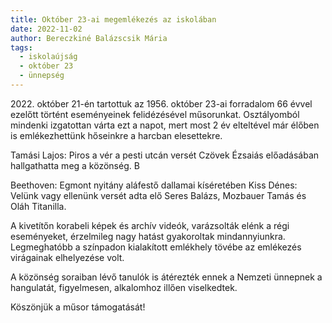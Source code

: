 ```yaml
---
title: Október 23-ai megemlékezés az iskolában
date: 2022-11-02
author: Bereczkiné Balázscsik Mária
tags:
  - iskolaújság
  - október 23
  - ünnepség
---
```


2022\. október 21-én tartottuk az 1956. október 23-ai forradalom 66 évvel ezelőtt történt eseményeinek felidézésével műsorunkat. Osztályomból mindenki izgatottan várta ezt a napot, mert most 2 év elteltével már élőben is emlékezhettünk hőseinkre a harcban elesettekre. 

Tamási Lajos: Piros a vér a pesti utcán versét Czövek Ézsaiás előadásában hallgathatta meg a közönség. B

Beethoven: Egmont nyitány aláfestő dallamai kíséretében Kiss Dénes: Velünk vagy ellenünk versét adta elő Seres Balázs, Mozbauer Tamás és Oláh Titanilla.

A kivetítőn korabeli képek és archív videók, varázsolták elénk a régi eseményeket, érzelmileg nagy hatást gyakoroltak mindannyiunkra. Legmeghatóbb a színpadon kialakított emlékhely tövébe az emlékezés virágainak elhelyezése volt.

A közönség soraiban lévő tanulók is átérezték ennek  a Nemzeti ünnepnek a hangulatát, figyelmesen, alkalomhoz illően viselkedtek.

Köszönjük a műsor támogatását!

